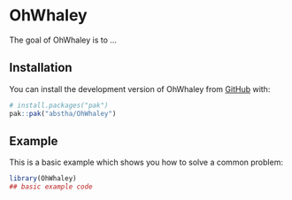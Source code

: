 
# OhWhaley

<!-- badges: start -->
<!-- badges: end -->

The goal of OhWhaley is to ...

## Installation

You can install the development version of OhWhaley from [GitHub](https://github.com/) with:

``` r
# install.packages("pak")
pak::pak("abstha/OhWhaley")
```

## Example

This is a basic example which shows you how to solve a common problem:

``` r
library(OhWhaley)
## basic example code
```

